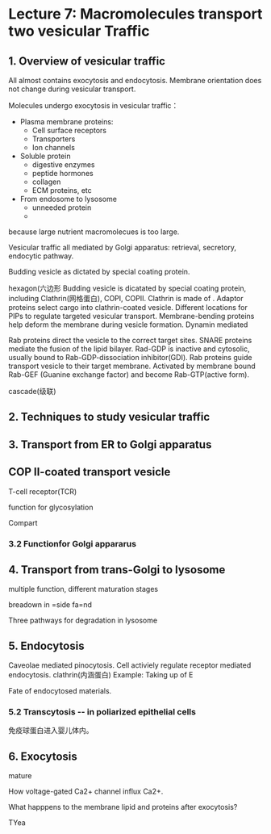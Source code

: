 # Lecture 7: Macromolecules transport two vesicular Traffic



## 1. Overview of vesicular traffic
All almost contains exocytosis and endocytosis. Membrane orientation does not change during vesicular transport.

Molecules undergo exocytosis in vesicular traffic：
+ Plasma membrane proteins:
  + Cell surface receptors
  + Transporters
  + Ion channels
+ Soluble protein
  + digestive enzymes
  + peptide hormones
  + collagen
  + ECM proteins, etc
+ From endosome to lysosome
  + unneeded protein
  +


because large nutrient macromolecues is too large.

Vesicular traffic all mediated by Golgi apparatus: retrieval, secretory, endocytic pathway.

Budding vesicle as dictated by special coating protein.

hexagon(六边形
Budding vesicle is dicatated by special coating protein, including Clathrin(网格蛋白), COPI, COPII.
Clathrin is made of . Adaptor proteins select cargo into clathrin-coated vesicle. Different locations
for PIPs to regulate targeted vesicular transport. Membrane-bending proteins help deform the membrane 
during vesicle formation. Dynamin mediated

Rab proteins direct the vesicle to the correct target sites. SNARE proteins mediate the fusion of the 
lipid bilayer. Rad-GDP is inactive and cytosolic, usually bound to Rab-GDP-dissociation inhibitor(GDI). 
Rab proteins guide transport vesicle to their target membrane. Activated by membrane bound Rab-GEF
(Guanine exchange factor) and become Rab-GTP(active form).

cascade(级联)


## 2. Techniques to study vesicular traffic


## 3. Transport from ER to Golgi apparatus


## COP II-coated transport vesicle
T-cell receptor(TCR)

function for glycosylation


Compart

### 3.2 Functionfor Golgi appararus



## 4. Transport from trans-Golgi to lysosome
multiple function, different maturation stages

breadown in =side fa=nd

Three pathways for degradation in lysosome


## 5. Endocytosis
Caveolae mediated pinocytosis. Cell activiely regulate receptor mediated
endocytosis. clathrin(内涵蛋白)
Example: Taking up of E

Fate of endocytosed materials.

### 5.2 Transcytosis -- in poliarized epithelial cells
免疫球蛋白进入婴儿体内。


## 6. Exocytosis
mature

How voltage-gated Ca2+ channel influx Ca2+.

What happpens to the membrane lipid and proteins after exocytosis?


TYea
